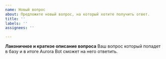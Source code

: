 ```yaml
---
name: Новый вопрос
about: Предложите новый вопрос, на который хотите получить ответ.
title: ''
labels: ''
assignees: ''

---
```


**Лаконичное и краткое описание вопроса**
Ваш вопрос который попадет в базу и в итоге Aurora Bot сможет на него ответить.
